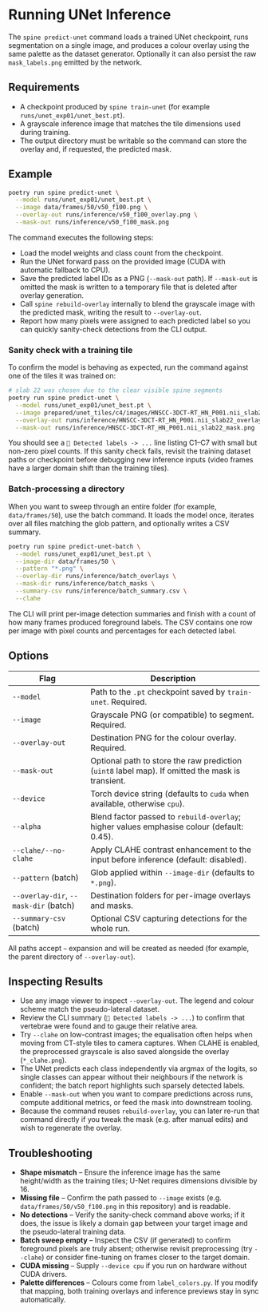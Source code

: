 # Running UNet Inference

The `spine predict-unet` command loads a trained UNet checkpoint, runs segmentation on a single image, and produces a colour overlay using the same palette as the dataset generator. Optionally it can also persist the raw `mask_labels.png` emitted by the network.

## Requirements

- A checkpoint produced by `spine train-unet` (for example `runs/unet_exp01/unet_best.pt`).
- A grayscale inference image that matches the tile dimensions used during training.
- The output directory must be writable so the command can store the overlay and, if requested, the predicted mask.

## Example

```bash
poetry run spine predict-unet \
  --model runs/unet_exp01/unet_best.pt \
  --image data/frames/50/v50_f100.png \
  --overlay-out runs/inference/v50_f100_overlay.png \
  --mask-out runs/inference/v50_f100_mask.png
```

The command executes the following steps:

- Load the model weights and class count from the checkpoint.
- Run the UNet forward pass on the provided image (CUDA with automatic fallback to CPU).
- Save the predicted label IDs as a PNG (`--mask-out` path). If `--mask-out` is omitted the mask is written to a temporary file that is deleted after overlay generation.
- Call `spine rebuild-overlay` internally to blend the grayscale image with the predicted mask, writing the result to `--overlay-out`.
- Report how many pixels were assigned to each predicted label so you can quickly sanity-check detections from the CLI output.

### Sanity check with a training tile

To confirm the model is behaving as expected, run the command against one of the tiles it was trained on:

```bash
# slab 22 was chosen due to the clear visible spine segments
poetry run spine predict-unet \
  --model runs/unet_exp01/unet_best.pt \
  --image prepared/unet_tiles/c4/images/HNSCC-3DCT-RT_HN_P001.nii_slab22.png \
  --overlay-out runs/inference/HNSCC-3DCT-RT_HN_P001.nii_slab22_overlay.png \
  --mask-out runs/inference/HNSCC-3DCT-RT_HN_P001.nii_slab22_mask.png
```

You should see a `🔎 Detected labels -> ...` line listing C1–C7 with small but non-zero pixel counts. If this sanity check fails, revisit the training dataset paths or checkpoint before debugging new inference inputs (video frames have a larger domain shift than the training tiles).

### Batch-processing a directory

When you want to sweep through an entire folder (for example, `data/frames/50`), use the batch command. It loads the model once, iterates over all files matching the glob pattern, and optionally writes a CSV summary.

```bash
poetry run spine predict-unet-batch \
  --model runs/unet_exp01/unet_best.pt \
  --image-dir data/frames/50 \
  --pattern "*.png" \
  --overlay-dir runs/inference/batch_overlays \
  --mask-dir runs/inference/batch_masks \
  --summary-csv runs/inference/batch_summary.csv \
  --clahe
```

The CLI will print per-image detection summaries and finish with a count of how many frames produced foreground labels. The CSV contains one row per image with pixel counts and percentages for each detected label.

## Options

| Flag | Description |
|------|-------------|
| `--model` | Path to the `.pt` checkpoint saved by `train-unet`. Required. |
| `--image` | Grayscale PNG (or compatible) to segment. Required. |
| `--overlay-out` | Destination PNG for the colour overlay. Required. |
| `--mask-out` | Optional path to store the raw prediction (`uint8` label map). If omitted the mask is transient. |
| `--device` | Torch device string (defaults to `cuda` when available, otherwise `cpu`). |
| `--alpha` | Blend factor passed to `rebuild-overlay`; higher values emphasise colour (default: 0.45). |
| `--clahe/--no-clahe` | Apply CLAHE contrast enhancement to the input before inference (default: disabled). |
| `--pattern` (batch) | Glob applied within `--image-dir` (defaults to `*.png`). |
| `--overlay-dir`, `--mask-dir` (batch) | Destination folders for per-image overlays and masks. |
| `--summary-csv` (batch) | Optional CSV capturing detections for the whole run. |

All paths accept `~` expansion and will be created as needed (for example, the parent directory of `--overlay-out`).

## Inspecting Results

- Use any image viewer to inspect `--overlay-out`. The legend and colour scheme match the pseudo-lateral dataset.
- Review the CLI summary (`🔎 Detected labels -> ...`) to confirm that vertebrae were found and to gauge their relative area.
- Try `--clahe` on low-contrast images; the equalisation often helps when moving from CT-style tiles to camera captures. When CLAHE is enabled, the preprocessed grayscale is also saved alongside the overlay (`*_clahe.png`).
- The UNet predicts each class independently via argmax of the logits, so single classes can appear without their neighbours if the network is confident; the batch report highlights such sparsely detected labels.
- Enable `--mask-out` when you want to compare predictions across runs, compute additional metrics, or feed the mask into downstream tooling.
- Because the command reuses `rebuild-overlay`, you can later re-run that command directly if you tweak the mask (e.g. after manual edits) and wish to regenerate the overlay.

## Troubleshooting

- **Shape mismatch** – Ensure the inference image has the same height/width as the training tiles; U-Net requires dimensions divisible by 16.
- **Missing file** – Confirm the path passed to `--image` exists (e.g. `data/frames/50/v50_f100.png` in this repository) and is readable.
- **No detections** – Verify the sanity-check command above works; if it does, the issue is likely a domain gap between your target image and the pseudo-lateral training data.
- **Batch sweep empty** – Inspect the CSV (if generated) to confirm foreground pixels are truly absent; otherwise revisit preprocessing (try `--clahe`) or consider fine-tuning on frames closer to the target domain.
- **CUDA missing** – Supply `--device cpu` if you run on hardware without CUDA drivers.
- **Palette differences** – Colours come from `label_colors.py`. If you modify that mapping, both training overlays and inference previews stay in sync automatically.
